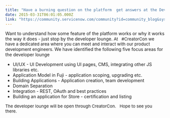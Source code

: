 ```yaml
---
title: "Have a burning question on the platform  get answers at the Developer Lounge"
date: 2015-03-31T06:01:05.000Z
link: "https://community.servicenow.com/community?id=community_blog&sys_id=a50e6a2ddbd0dbc01dcaf3231f9619c2"
---
```

<p>Want to understand how some feature of the platform works or why it works the way it does - just stop by the developer lounge. <span style="font-size: 13.3333330154419px;">At   #CreatorCon we have a dedicated area where you can meet and interact with our product development engineers. </span> We have identified the following five focus areas for the developer lounge</p><p></p><ul><li>UI/UX - UI Development using UI pages, CMS, integrating other JS libraries etc.</li><li>Application Model in Fuji - application scoping, upgrading etc.</li><li>Building Applications - Application creation, team development</li><li>Domain Separation </li><li>Integration - REST, OAuth and best practices</li><li>Building an application for Store - certification and listing</li></ul><p></p><p><span style="font-size: 13.3333330154419px;">The developer lounge will be open through CreatorCon.   Hope to see you there. </span></p>